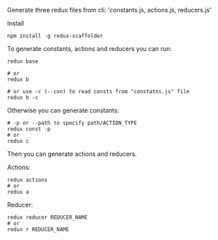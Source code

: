 Generate three redux files from cli: 'constants.js, actions.js, reducers.js'

Install 

```
npm install -g redux-scaffolder
```

To generate constants, actions and reducers you can run:
```
redux base 

# or
redux b

# or use -c (--con) to read consts from "constatns.js" file
redux b -c
```

Otherwise you can generate constants:
```
# -p or --path to specify path/ACTION_TYPE
redux const -p
# or
redux c
```

Then you can generate actions and reducers.

Actions:
```
redux actions
# or
redux a
```

Reducer:
```
redux reducer REDUCER_NAME
# or
redux r REDUCER_NAME
```

